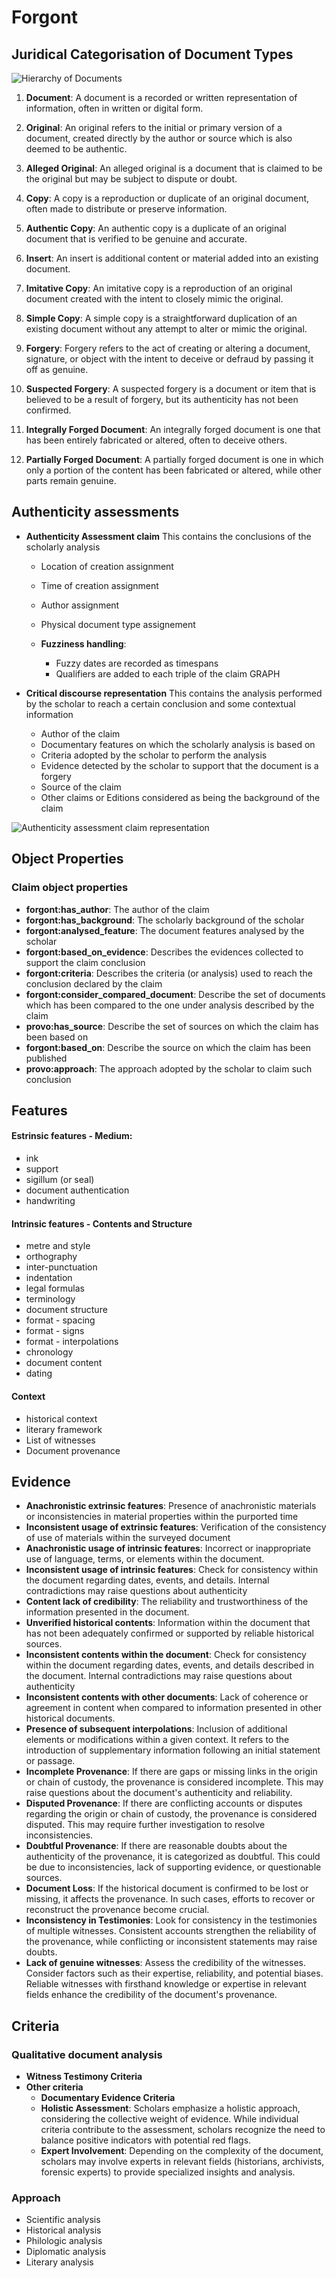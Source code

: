 # Forgont 

## Juridical Categorisation of Document Types

![Hierarchy of Documents](grafoo/document_definition.svg)

1. **Document**: A document is a recorded or written representation of information, often in written or digital form.

2. **Original**: An original refers to the initial or primary version of a document, created directly by the author or source which is also deemed to be authentic.

3. **Alleged Original**: An alleged original is a document that is claimed to be the original but may be subject to dispute or doubt.

5. **Copy**: A copy is a reproduction or duplicate of an original document, often made to distribute or preserve information.

6. **Authentic Copy**: An authentic copy is a duplicate of an original document that is verified to be genuine and accurate.

7. **Insert**: An insert is additional content or material added into an existing document.

8. **Imitative Copy**: An imitative copy is a reproduction of an original document created with the intent to closely mimic the original.

9. **Simple Copy**: A simple copy is a straightforward duplication of an existing document without any attempt to alter or mimic the original.

10. **Forgery**: Forgery refers to the act of creating or altering a document, signature, or object with the intent to deceive or defraud by passing it off as genuine.

11. **Suspected Forgery**: A suspected forgery is a document or item that is believed to be a result of forgery, but its authenticity has not been confirmed.

12. **Integrally Forged Document**: An integrally forged document is one that has been entirely fabricated or altered, often to deceive others.

13. **Partially Forged Document**: A partially forged document is one in which only a portion of the content has been fabricated or altered, while other parts remain genuine.

## Authenticity assessments 

- **Authenticity Assessment claim** This contains the conclusions of the scholarly analysis
  - Location of creation assignment
  - Time of creation assignment
  - Author assignment
  - Physical document type assignement

  - **Fuzziness handling**:
    - Fuzzy dates are recorded as timespans
    - Qualifiers are added to each triple of the claim GRAPH

- **Critical discourse representation** This contains the analysis performed by the scholar to reach a certain conclusion and some contextual information
  - Author of the claim
  - Documentary features on which the scholarly analysis is based on
  - Criteria adopted by the scholar to perform the analysis
  - Evidence detected by the scholar to support that the document is a forgery
  - Source of the claim
  - Other claims or Editions considered as being the background of the claim

![Authenticity assessment claim representation](grafoo/forgont-model.svg)

## Object Properties
### Claim object properties
- **forgont:has_author**: The author of the claim
- **forgont:has_background**: The scholarly background of the scholar
- **forgont:analysed_feature**: The document features analysed by the scholar
- **forgont:based_on_evidence**: Describes the evidences collected to support the claim conclusion 
- **forgont:criteria**: Describes the criteria (or analysis) used to reach the conclusion declared by the claim
- **forgont:consider_compared_document**: Describe the set of documents which has been compared to the one under analysis described by the claim
- **provo:has_source**: Describe the set of sources on which the claim has been based on
- **forgont:based_on**: Describe the source on which the claim has been published
- **provo:approach**: The approach adopted by the scholar to claim such conclusion

## Features
#### Estrinsic features - Medium:
- ink   
- support 
- sigillum (or seal)
- document authentication
- handwriting

#### Intrinsic features - Contents and Structure
- metre and style 
- orthography 
- inter-punctuation 
- indentation 
- legal formulas 
- terminology 
- document structure
- format - spacing 
- format - signs 
- format - interpolations
- chronology 
- document content
- dating

#### Context
- historical context
- literary framework
- List of witnesses
- Document provenance

## Evidence
  - **Anachronistic extrinsic features**: Presence of anachronistic materials or inconsistencies in material properties within the purported time
  - **Inconsistent usage of extrinsic features**: Verification of the consistency of use of materials within the surveyed document
  - **Anachronistic usage of intrinsic features**: Incorrect or inappropriate use of language, terms, or elements within the document.
  - **Inconsistent usage of intrinsic features**: Check for consistency within the document regarding dates, events, and details. Internal contradictions may raise questions about authenticity
  - **Content lack of credibility**:  The reliability and trustworthiness of the information presented in the document.
  - **Unverified historical contents**: Information within the document that has not been adequately confirmed or supported by reliable historical sources.
  - **Inconsistent contents within the document**: Check for consistency within the document regarding dates, events, and details described in the document. Internal contradictions may raise questions about authenticity
  - **Inconsistent contents with other documents**: Lack of coherence or agreement in content when compared to information presented in other historical documents.
  - **Presence of subsequent interpolations**: Inclusion of additional elements or modifications within a given context. It refers to the introduction of supplementary information following an initial statement or passage.
  - **Incomplete Provenance**: If there are gaps or missing links in the origin or chain of custody, the provenance is considered incomplete. This may raise questions about the document's authenticity and reliability.
  - **Disputed Provenance**: If there are conflicting accounts or disputes regarding the origin or chain of custody, the provenance is considered disputed. This may require further investigation to resolve inconsistencies.
  - **Doubtful Provenance**: If there are reasonable doubts about the authenticity of the provenance, it is categorized as doubtful. This could be due to inconsistencies, lack of supporting evidence, or questionable sources.
  - **Document Loss**: If the historical document is confirmed to be lost or missing, it affects the provenance. In such cases, efforts to recover or reconstruct the provenance become crucial.
  - **Inconsistency in Testimonies**: Look for consistency in the testimonies of multiple witnesses. Consistent accounts strengthen the reliability of the provenance, while conflicting or inconsistent statements may raise doubts.
  - **Lack of genuine witnesses**: Assess the credibility of the witnesses. Consider factors such as their expertise, reliability, and potential biases. Reliable witnesses with firsthand knowledge or expertise in relevant fields enhance the credibility of the document's provenance.

## Criteria
### Qualitative document analysis
- **Witness Testimony Criteria**
- **Other criteria**
  - **Documentary Evidence Criteria**
  - **Holistic Assessment**: Scholars emphasize a holistic approach, considering the collective weight of evidence. While individual criteria contribute to the assessment, scholars recognize the need to balance positive indicators with potential red flags.
  - **Expert Involvement**: Depending on the complexity of the document, scholars may involve experts in relevant fields (historians, archivists, forensic experts) to provide specialized insights and analysis.

### Approach
- Scientific analysis
- Historical analysis
- Philologic analysis
- Diplomatic analysis
- Literary analysis






